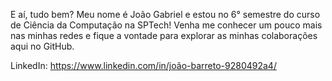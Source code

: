 E aí, tudo bem? Meu nome é João Gabriel e estou no 6° semestre do curso de Ciência da Computação na SPTech! Venha me conhecer um pouco mais nas minhas redes e fique a vontade para explorar as minhas colaborações aqui no GitHub. 

LinkedIn: https://www.linkedin.com/in/joão-barreto-9280492a4/


<!---
Barret0JG/Barret0JG is a ✨ special ✨ repository because its `README.md` (this file) appears on your GitHub profile.
You can click the Preview link to take a look at your changes.
--->
